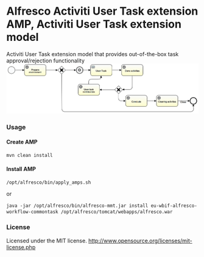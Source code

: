 # Alfresco Activiti User Task extension AMP, Activiti User Task extension model

Activiti User Task extension model that provides out-of-the-box task approval/rejection functionality
![](https://raw.githubusercontent.com/adgsm/eu-wbif-alfresco-workflow-commontask/gh-pages/common-user-task.png)

### Usage

#### Create AMP
```
mvn clean install
```
#### Install AMP
```
/opt/alfresco/bin/apply_amps.sh
```
or
```
java -jar /opt/alfresco/bin/alfresco-mmt.jar install eu-wbif-alfresco-workflow-commontask /opt/alfresco/tomcat/webapps/alfresco.war
```

### License
Licensed under the MIT license.
http://www.opensource.org/licenses/mit-license.php
